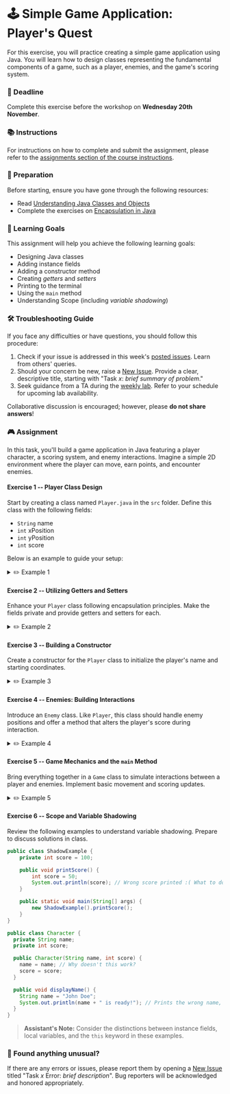 # 🕹️ Simple Game Application: Player's Quest

For this exercise, you will practice creating a simple game application using Java. You will learn how to design classes representing the fundamental components of a game, such as a player, enemies, and the game's scoring system.

### 🚀 Deadline
Complete this exercise before the workshop on **Wednesday 20th November**.

### 📚 Instructions
For instructions on how to complete and submit the assignment, please refer to the [assignments section of the course instructions](https://gits-15.sys.kth.se/inda-22/course-instructions#assignments).

### 📝 Preparation
Before starting, ensure you have gone through the following resources:

- Read [Understanding Java Classes and Objects](https://docs.oracle.com/javase/tutorial/java/javaOO/classes.html)
- Complete the exercises on [Encapsulation in Java](https://kth.oli.cmu.edu/)

### 🎯 Learning Goals

This assignment will help you achieve the following learning goals:
- Designing Java classes
- Adding instance fields
- Adding a constructor method
- Creating *getters* and *setters*
- Printing to the terminal
- Using the `main` method
- Understanding Scope (including *variable shadowing*)

### 🛠 Troubleshooting Guide
If you face any difficulties or have questions, you should follow this procedure:

1. Check if your issue is addressed in this week's [posted issues](https://gits-15.sys.kth.se/inda-22/help/issues). Learn from others' queries.
2. Should your concern be new, raise a [New Issue](https://gits-15.sys.kth.se/inda-22/help/issues/new). Provide a clear, descriptive title, starting with "Task *x*: *brief summary of problem*."
3. Seek guidance from a TA during the [weekly lab](https://queue.csc.kth.se/Queue/INDA). Refer to your schedule for upcoming lab availability.

Collaborative discussion is encouraged; however, please **do not share answers**!

### 🎮 Assignment

In this task, you'll build a game application in Java featuring a player character, a scoring system, and enemy interactions. Imagine a simple 2D environment where the player can move, earn points, and encounter enemies.

#### Exercise 1 -- Player Class Design
Start by creating a class named `Player.java` in the `src` folder. Define this class with the following fields:

- `String` name
- `int` xPosition
- `int` yPosition
- `int` score

Below is an example to guide your setup:

<details>
  <summary> ✏️ Example 1 </summary>

  ```java
  class Player {

    // Put your fields here!

    public static void main(String[] args) {
      Player hero = new Player();
      hero.name = "Hero";
      hero.xPosition = 0;
      hero.yPosition = 0;
      hero.score = 0;

      System.out.println("Player Name: " + hero.name);
      System.out.println("Position: (" + hero.xPosition + ", " + hero.yPosition + ")");
      System.out.println("Score: " + hero.score);
    }

  }
  ```
</details>

#### Exercise 2 -- Utilizing Getters and Setters
Enhance your `Player` class following encapsulation principles. Make the fields private and provide getters and setters for each. 

<details>
  <summary> ✏️ Example 2 </summary>

  ```java
  class Player {

    // Declare private fields

    // Define getters and setters

    public static void main(String[] args) {
      Player hero = new Player();
      hero.setName("Hero");
      hero.setPosition(0, 0);
      hero.setScore(0);

      System.out.println("Player Name: " + hero.getName());
      System.out.println("Position: (" + hero.getX() + ", " + hero.getY() + ")");
      System.out.println("Score: " + hero.getScore());
    }

  }
  ```
</details>

#### Exercise 3 -- Building a Constructor
Create a constructor for the `Player` class to initialize the player's name and starting coordinates.

<details>
  <summary> ✏️ Example 3 </summary>

  ```java
  class Player {

    // Fields, getters, setters, etc.

    public Player(String name, int x, int y) {
      this.name = name;
      this.xPosition = x;
      this.yPosition = y;
      this.score = 0;
    }

    public static void main(String[] args) {
      Player hero = new Player("Hero", 0, 0);
      // Use player object
    }

  }
  ```
</details>

#### Exercise 4 -- Enemies: Building Interactions
Introduce an `Enemy` class. Like `Player`, this class should handle enemy positions and offer a method that alters the player's score during interaction.

<details>
  <summary> ✏️ Example 4 </summary>

  ```java
  class Enemy {

    // Define fields, e.g., xPosition, yPosition

    public Enemy(int x, int y) {
      // Initialize position
    }

    public void interact(Player player) {
      // Example interaction: decrease player's score
      player.setScore(player.getScore() - 10);
      System.out.println(player.getName() + " encountered an enemy! Score: " + player.getScore());
    }

  }
  ```
</details>

#### Exercise 5 -- Game Mechanics and the `main` Method
Bring everything together in a `Game` class to simulate interactions between a player and enemies. Implement basic movement and scoring updates.

<details>
  <summary> ✏️ Example 5 </summary>

  ```java
  public class Game {

    public static void main(String[] args) {
      Player hero = new Player("Hero", 0, 0);
      Enemy badGuy = new Enemy(5, 5);

      // Simulate player reaching enemy
      hero.setPosition(5, 5);
      badGuy.interact(hero);

      // Display final score
      System.out.println("Final Score: " + hero.getScore());
    }

  }
  ```
</details>

#### Exercise 6 -- Scope and Variable Shadowing
Review the following examples to understand variable shadowing. Prepare to discuss solutions in class.

```Java
public class ShadowExample {
    private int score = 100;

    public void printScore() {
        int score = 50;
        System.out.println(score); // Wrong score printed :( What to do?
    }

    public static void main(String[] args) {
        new ShadowExample().printScore();
    }
}
```

```Java
public class Character {
  private String name;
  private int score;

  public Character(String name, int score) {
    name = name; // Why doesn't this work?
    score = score;
  }

  public void displayName() {
    String name = "John Doe";
    System.out.println(name + " is ready!"); // Prints the wrong name, why?
  }
}
```

> **Assistant's Note:** Consider the distinctions between instance fields, local variables, and the `this` keyword in these examples.

### 🐛 Found anything unusual?
If there are any errors or issues, please report them by opening a [New Issue](https://gits-15.sys.kth.se/inda-22/help/issues/new) titled "Task *x* Error: *brief description*". Bug reporters will be acknowledged and honored appropriately.